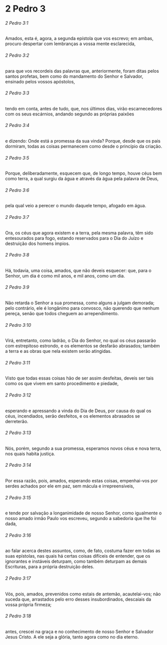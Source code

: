 # 2 Pedro 3

###### 2 Pedro 3:1

Amados, esta é, agora, a segunda epístola que vos escrevo; em ambas, procuro despertar com lembranças a vossa mente esclarecida,

###### 2 Pedro 3:2

para que vos recordeis das palavras que, anteriormente, foram ditas pelos santos profetas, bem como do mandamento do Senhor e Salvador, ensinado pelos vossos apóstolos,

###### 2 Pedro 3:3

tendo em conta, antes de tudo, que, nos últimos dias, virão escarnecedores com os seus escárnios, andando segundo as próprias paixões

###### 2 Pedro 3:4

e dizendo: Onde está a promessa da sua vinda? Porque, desde que os pais dormiram, todas as coisas permanecem como desde o princípio da criação.

###### 2 Pedro 3:5

Porque, deliberadamente, esquecem que, de longo tempo, houve céus bem como terra, a qual surgiu da água e através da água pela palavra de Deus,

###### 2 Pedro 3:6

pela qual veio a perecer o mundo daquele tempo, afogado em água.

###### 2 Pedro 3:7

Ora, os céus que agora existem e a terra, pela mesma palavra, têm sido entesourados para fogo, estando reservados para o Dia do Juízo e destruição dos homens ímpios.

###### 2 Pedro 3:8

Há, todavia, uma coisa, amados, que não deveis esquecer: que, para o Senhor, um dia é como mil anos, e mil anos, como um dia.

###### 2 Pedro 3:9

Não retarda o Senhor a sua promessa, como alguns a julgam demorada; pelo contrário, ele é longânimo para convosco, não querendo que nenhum pereça, senão que todos cheguem ao arrependimento.

###### 2 Pedro 3:10

Virá, entretanto, como ladrão, o Dia do Senhor, no qual os céus passarão com estrepitoso estrondo, e os elementos se desfarão abrasados; também a terra e as obras que nela existem serão atingidas.

###### 2 Pedro 3:11

Visto que todas essas coisas hão de ser assim desfeitas, deveis ser tais como os que vivem em santo procedimento e piedade,

###### 2 Pedro 3:12

esperando e apressando a vinda do Dia de Deus, por causa do qual os céus, incendiados, serão desfeitos, e os elementos abrasados se derreterão.

###### 2 Pedro 3:13

Nós, porém, segundo a sua promessa, esperamos novos céus e nova terra, nos quais habita justiça.

###### 2 Pedro 3:14

Por essa razão, pois, amados, esperando estas coisas, empenhai-vos por serdes achados por ele em paz, sem mácula e irrepreensíveis,

###### 2 Pedro 3:15

e tende por salvação a longanimidade de nosso Senhor, como igualmente o nosso amado irmão Paulo vos escreveu, segundo a sabedoria que lhe foi dada,

###### 2 Pedro 3:16

ao falar acerca destes assuntos, como, de fato, costuma fazer em todas as suas epístolas, nas quais há certas coisas difíceis de entender, que os ignorantes e instáveis deturpam, como também deturpam as demais Escrituras, para a própria destruição deles.

###### 2 Pedro 3:17

Vós, pois, amados, prevenidos como estais de antemão, acautelai-vos; não suceda que, arrastados pelo erro desses insubordinados, descaiais da vossa própria firmeza;

###### 2 Pedro 3:18

antes, crescei na graça e no conhecimento de nosso Senhor e Salvador Jesus Cristo. A ele seja a glória, tanto agora como no dia eterno.

